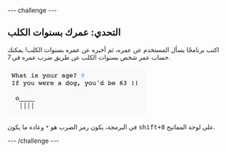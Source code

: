 \--- challenge \---

## التحدي: عمرك بسنوات الكلب

اكتب برنامجًا يسأل المستخدم عن عمره، ثم أخبره عن عمره بسنوات الكلب! يمكنك حساب عمر شخص بسنوات الكلب عن طريق ضرب عمره في 7.

![screenshot](images/me-dog-years.png)

في البرمجة، يكون رمز الضرب هو `*` وعادة ما يكون <kbd>shift+8</kbd> على لوحة المفاتيح.

\--- /challenge \---